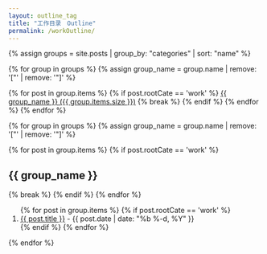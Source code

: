 ```yaml
---
layout: outline_tag
title: "工作目录　Outline"
permalink: /workOutline/
---
```


{% assign groups = site.posts | group_by: "categories" | sort: "name" %}

<div id='cat_cloud'>
{% for group in groups %}
{% assign group_name = group.name | remove: '["' | remove: '"]'  %}

{% for post in group.items %}
{% if post.rootCate == 'work' %}
  <a href="#{{ group_name }}" title="{{ group_name }}" rel="{{  group.items.size }}">{{ group_name }}  ({{ group.items.size }})</a>
  {% break %}
  {% endif %}
{% endfor %}
{% endfor %}
</div>

{% for group in groups %}
{% assign group_name = group.name | remove: '["' | remove: '"]'  %}

{% for post in group.items %}
{% if post.rootCate == 'work' %}
  <h2>{{ group_name }}</h2>
  {% break %}
  {% endif %}
{% endfor %}

  <ol>
		{% for post in group.items %}
    {% if post.rootCate == 'work' %}
			<li><a href="{{ post.url }}">{{ post.title  }}</a> - {{ post.date | date: "%b %-d, %Y" }}</li>
      {% endif %}
		{% endfor %}
	</ol>

{% endfor %}
